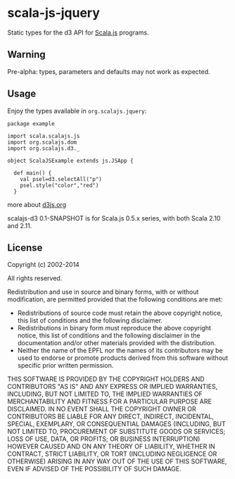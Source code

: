 scala-js-jquery
===============

Static types for the d3 API for [Scala.js](http://www.scala-js.org/) programs.


Warning
-------
Pre-alpha: types, parameters and defaults may not work as expected.


Usage
-----
Enjoy the types available in `org.scalajs.jquery`:
```
package example

import scala.scalajs.js
import org.scalajs.dom
import org.scalajs.d3._

object ScalaJSExample extends js.JSApp {

  def main() {
    val psel=d3.selectAll("p")    
    psel.style("color","red")    
  }

```

more about [d3js.org](http://d3js.org)



scalajs-d3 0.1-SNAPSHOT is for Scala.js 0.5.x series, with both Scala 2.10 and 2.11.

License
-------

Copyright (c) 2002-2014 

All rights reserved.

Redistribution and use in source and binary forms, with or without modification,
are permitted provided that the following conditions are met:

*   Redistributions of source code must retain the above copyright notice,
    this list of conditions and the following disclaimer.
*   Redistributions in binary form must reproduce the above copyright notice,
    this list of conditions and the following disclaimer in the documentation
    and/or other materials provided with the distribution.
*   Neither the name of the EPFL nor the names of its contributors
    may be used to endorse or promote products derived from this software
    without specific prior written permission.

THIS SOFTWARE IS PROVIDED BY THE COPYRIGHT HOLDERS AND CONTRIBUTORS
"AS IS" AND ANY EXPRESS OR IMPLIED WARRANTIES, INCLUDING, BUT NOT
LIMITED TO, THE IMPLIED WARRANTIES OF MERCHANTABILITY AND FITNESS FOR
A PARTICULAR PURPOSE ARE DISCLAIMED. IN NO EVENT SHALL THE COPYRIGHT OWNER OR
CONTRIBUTORS BE LIABLE FOR ANY DIRECT, INDIRECT, INCIDENTAL, SPECIAL,
EXEMPLARY, OR CONSEQUENTIAL DAMAGES (INCLUDING, BUT NOT LIMITED TO,
PROCUREMENT OF SUBSTITUTE GOODS OR SERVICES; LOSS OF USE, DATA, OR
PROFITS; OR BUSINESS INTERRUPTION) HOWEVER CAUSED AND ON ANY THEORY OF
LIABILITY, WHETHER IN CONTRACT, STRICT LIABILITY, OR TORT (INCLUDING
NEGLIGENCE OR OTHERWISE) ARISING IN ANY WAY OUT OF THE USE OF THIS
SOFTWARE, EVEN IF ADVISED OF THE POSSIBILITY OF SUCH DAMAGE.
